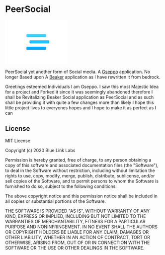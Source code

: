 # PeerSocial

![thumb.png](thumb.png)

PeerSocial yet another form of Social media. A [Gseppo](https://github.com/Gseppo) application. No longer Based upon A [Beaker](https://github.com/beakerbrowser/beaker) application as I have rewritten it from bedrock.

Greetings esteemed Individuals I am Gseppo. I saw this most Majestic Idea for a project and Forked it since it was seemingly abandoned therefore I shall be Revitalizing
Beaker Social application as PeerSocial and as such shall be providing it with quite a few changes more than likely I hope this little project lives to everyones hopes and I hope to make it as perfect as I can


## License

MIT License

Copyright (c) 2020 Blue Link Labs

Permission is hereby granted, free of charge, to any person obtaining a copy
of this software and associated documentation files (the "Software"), to deal
in the Software without restriction, including without limitation the rights
to use, copy, modify, merge, publish, distribute, sublicense, and/or sell
copies of the Software, and to permit persons to whom the Software is
furnished to do so, subject to the following conditions:

The above copyright notice and this permission notice shall be included in all
copies or substantial portions of the Software.

THE SOFTWARE IS PROVIDED "AS IS", WITHOUT WARRANTY OF ANY KIND, EXPRESS OR
IMPLIED, INCLUDING BUT NOT LIMITED TO THE WARRANTIES OF MERCHANTABILITY,
FITNESS FOR A PARTICULAR PURPOSE AND NONINFRINGEMENT. IN NO EVENT SHALL THE
AUTHORS OR COPYRIGHT HOLDERS BE LIABLE FOR ANY CLAIM, DAMAGES OR OTHER
LIABILITY, WHETHER IN AN ACTION OF CONTRACT, TORT OR OTHERWISE, ARISING FROM,
OUT OF OR IN CONNECTION WITH THE SOFTWARE OR THE USE OR OTHER DEALINGS IN THE
SOFTWARE.
